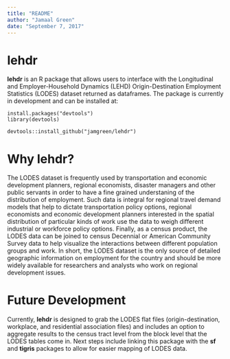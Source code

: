 ```yaml
---
title: "README"
author: "Jamaal Green"
date: "September 7, 2017"
---
```


# lehdr

**lehdr** is an R package that allows users to interface with the Longitudinal and Employer-Household Dynamics (LEHD) Origin-Destination Employment Statistics (LODES) dataset returned as dataframes. The package is currently in development and can be installed at:

```
install.packages("devtools")
library(devtools)

devtools::install_github("jamgreen/lehdr")
```

# Why lehdr?

The LODES dataset is frequently used by transportation and economic development planners, regional economists, disaster managers and other public servants in order to have a fine grained understaning of the distribution of employment. Such data is integral for regional travel demand models that help to dictate transportation policy options, regional economists and economic development planners interested in the spatial distribution of particular kinds of work use the data to weigh different industrial or workforce policy options. Finally, as a census product, the LODES data can be joined to census Decennial or American Community Survey data to help visualize the interactions between different population groups and work. In short, the LODES dataset is the only source of detailed geographic information on employment for the country and should be more widely available for researchers and analysts who work on regional development issues. 

# Future Development

Currently, **lehdr** is designed to grab the LODES flat files (origin-destination, workplace, and residential association files) and includes an option to aggregate results to the census tract level from the block level that the LODES tables come in. Next steps include linking this package with the **sf** and **tigris** packages to allow for easier mapping of LODES data. 
